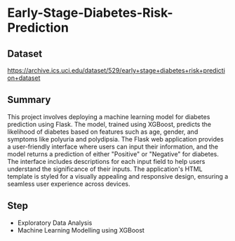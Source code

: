 # Early-Stage-Diabetes-Risk-Prediction

## Dataset
https://archive.ics.uci.edu/dataset/529/early+stage+diabetes+risk+prediction+dataset

## Summary
This project involves deploying a machine learning model for diabetes prediction using Flask. The model, trained using XGBoost, predicts the likelihood of diabetes based on features such as age, gender, and symptoms like polyuria and polydipsia. The Flask web application provides a user-friendly interface where users can input their information, and the model returns a prediction of either "Positive" or "Negative" for diabetes. The interface includes descriptions for each input field to help users understand the significance of their inputs. The application's HTML template is styled for a visually appealing and responsive design, ensuring a seamless user experience across devices.

## Step
* Exploratory Data Analysis
* Machine Learning Modelling using XGBoost
